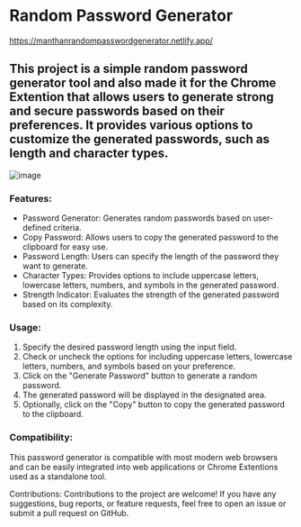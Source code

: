 # Random Password Generator
https://manthanrandompasswordgenerator.netlify.app/

## This project is a simple random password generator tool and also made it for the Chrome Extention that allows users to generate strong and secure passwords based on their preferences. It provides various options to customize the generated passwords, such as length and character types.

![image](https://github.com/manthanmk66/Random_Paswword_Generator-Chrome_Extention/assets/101661638/b5d26dfb-0430-4677-a36d-d6ab4550978b)


### Features:
- Password Generator: Generates random passwords based on user-defined criteria.
- Copy Password: Allows users to copy the generated password to the clipboard for easy use.
- Password Length: Users can specify the length of the password they want to generate.
- Character Types: Provides options to include uppercase letters, lowercase letters, numbers, and symbols in the generated password.
- Strength Indicator: Evaluates the strength of the generated password based on its complexity.

### Usage:
1. Specify the desired password length using the input field.
2. Check or uncheck the options for including uppercase letters, lowercase letters, numbers, and symbols based on your preference.
3. Click on the "Generate Password" button to generate a random password.
4. The generated password will be displayed in the designated area.
5. Optionally, click on the "Copy" button to copy the generated password to the clipboard.

### Compatibility:
This password generator is compatible with most modern web browsers and can be easily integrated into web applications or Chrome Extentions used as a standalone tool.

Contributions:
Contributions to the project are welcome! If you have any suggestions, bug reports, or feature requests, feel free to open an issue or submit a pull request on GitHub.

